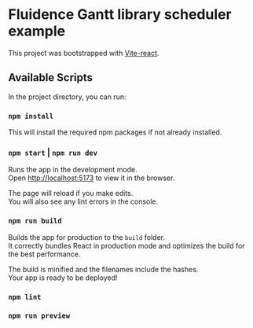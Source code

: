 # Fluidence Gantt library scheduler example

This project was bootstrapped with [Vite-react](https://vitejs.dev/).

## Available Scripts

In the project directory, you can run:
### `npm install`
This will install the required npm packages if not already installed.

### `npm start` | `npm run dev`

Runs the app in the development mode.\
Open [http://localhost:5173](http://localhost:5173) to view it in the browser.

The page will reload if you make edits.\
You will also see any lint errors in the console.

### `npm run build`

Builds the app for production to the `build` folder.\
It correctly bundles React in production mode and optimizes the build for the best performance.

The build is minified and the filenames include the hashes.\
Your app is ready to be deployed!

### `npm lint`
### `npm run preview`